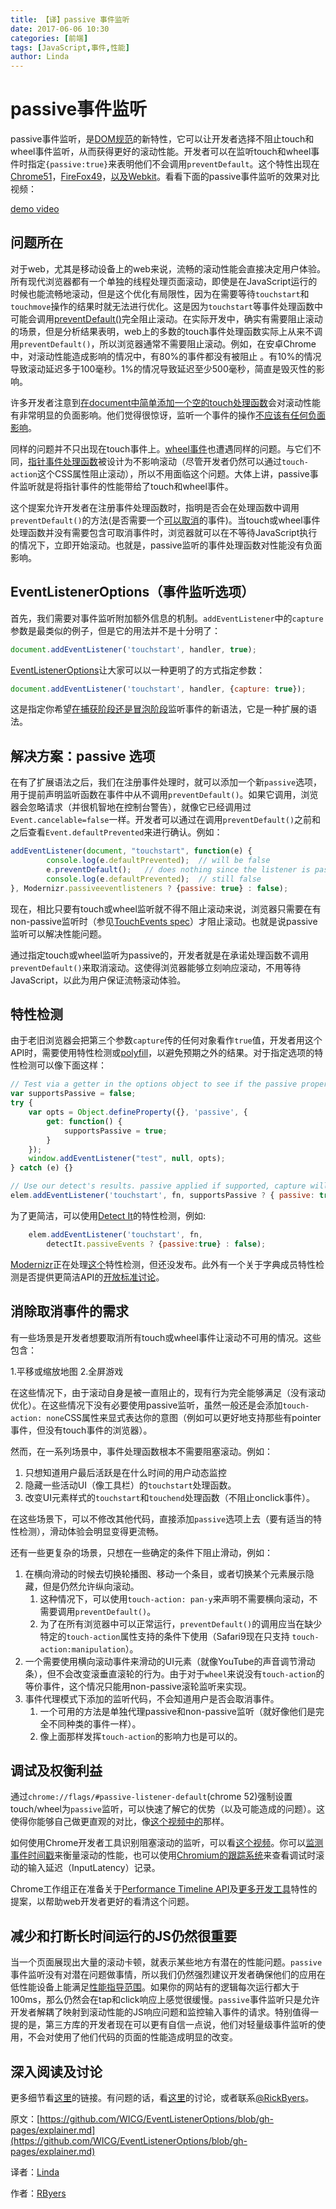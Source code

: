 ```yaml
---
title: 【译】passive 事件监听
date: 2017-06-06 10:30
categories: [前端]
tags: [JavaScript,事件,性能]
author: Linda
---
```


# passive事件监听

passive事件监听，是[DOM规范](https://dom.spec.whatwg.org/#dom-eventlisteneroptions-passive)的新特性，它可以让开发者选择不阻止touch和wheel事件监听，从而获得更好的滚动性能。开发者可以在监听touch和wheel事件时指定`{passive:true}`来表明他们不会调用`preventDefault`。这个特性出现在[Chrome51](https://www.chromestatus.com/features/5745543795965952)，[FireFox49](https://bugzilla.mozilla.org/show_bug.cgi?id=1266066)，[以及Webkit](https://bugs.webkit.org/show_bug.cgi?id=158601)。看看下面的passive事件监听的效果对比视频：

[demo video](https://www.youtube.com/watch?v=NPM6172J22g)

<!-- more -->

## 问题所在

对于web，尤其是移动设备上的web来说，流畅的滚动性能会直接决定用户体验。所有现代浏览器都有一个单独的线程处理页面滚动，即使是在JavaScript运行的时候也能流畅地滚动，但是这个优化有局限性，因为在需要等待`touchstart`和 `touchmove`操作的结果时就无法进行优化。这是因为`touchstart`等事件处理函数中可能会调用[preventDefault()](https://www.w3.org/TR/touch-events/#the-touchstart-event)完全阻止滚动。在实际开发中，确实有需要阻止滚动的场景，但是分析结果表明，web上的多数的touch事件处理函数实际上从来不调用`preventDefault()`，所以浏览器通常不需要阻止滚动。例如，在安卓Chrome中，对滚动性能造成影响的情况中，有80%的事件都没有被阻止 。有10%的情况导致滚动延迟多于100毫秒。1%的情况导致延迟至少500毫秒，简直是毁灭性的影响。

许多开发者注意到[在document中简单添加一个空的touch处理函数](http://rbyers.github.io/janky-touch-scroll.html)会对滚动性能有非常明显的负面影响。他们觉得很惊讶，监听一个事件的操作[不应该有任何负面影响](https://dom.spec.whatwg.org/#observing-event-listeners)。

同样的问题并不只出现在touch事件上。[wheel事件](https://w3c.github.io/uievents/#events-wheelevents)也遭遇同样的问题。与它们不同，[指针事件处理函数](https://w3c.github.io/pointerevents/)被设计为不影响滚动（尽管开发者仍然可以通过`touch-action`这个CSS属性阻止滚动），所以不用面临这个问题。大体上讲，passive事件监听就是将指针事件的性能带给了touch和wheel事件。

这个提案允许开发者在注册事件处理函数时，指明是否会在处理函数中调用`preventDefault()`的方法(是否需要一个[可以取消](https://dom.spec.whatwg.org/#dom-event-cancelable)的事件)。当touch或wheel事件处理函数并没有需要包含可取消事件时，浏览器就可以在不等待JavaScript执行的情况下，立即开始滚动。也就是，passive监听的事件处理函数对性能没有负面影响。

## EventListenerOptions（事件监听选项）

首先，我们需要对事件监听附加额外信息的机制。`addEventListener`中的`capture`参数是最类似的例子，但是它的用法并不是十分明了：

```javascript
document.addEventListener('touchstart', handler, true);
```

[EventListenerOptions](https://dom.spec.whatwg.org/#dictdef-eventlisteneroptions)让大家可以以一种更明了的方式指定参数：

```javascript
document.addEventListener('touchstart', handler, {capture: true});
```

这是指定你希望[在捕获阶段还是冒泡阶段](http://javascript.info/bubbling-and-capturing#capturing)监听事件的新语法，它是一种扩展的语法。

## 解决方案：passive 选项

在有了扩展语法之后，我们在注册事件处理时，就可以添加一个新`passive`选项，用于提前声明监听函数在事件中从不调用`preventDefault()`。如果它调用，浏览器会忽略请求（并很机智地在控制台警告），就像它已经调用过`Event.cancelable=false`一样。开发者可以通过在调用`preventDefault()`之前和之后查看`Event.defaultPrevented`来进行确认。例如：

```js
addEventListener(document, "touchstart", function(e) {
		console.log(e.defaultPrevented);  // will be false
		e.preventDefault();   // does nothing since the listener is passive
		console.log(e.defaultPrevented);  // still false
}, Modernizr.passiveeventlisteners ? {passive: true} : false);
```

现在，相比只要有touch或wheel监听就不得不阻止滚动来说，浏览器只需要在有non-passive监听时（参见[TouchEvents spec](https://w3c.github.io/touch-events/#cancelability)）才阻止滚动。也就是说passive监听可以解决性能问题。

通过指定touch或wheel监听为passive的，开发者就是在承诺处理函数不调用`preventDefault()`来取消滚动。这使得浏览器能够立刻响应滚动，不用等待JavaScript，以此为用户保证流畅滚动体验。

## 特性检测

由于老旧浏览器会把第三个参数`capture`传的任何对象看作`true`值，开发者用这个API时，需要使用特性检测或[polyfill](https://github.com/WebReflection/dom4)，以避免预期之外的结果。对于指定选项的特性检测可以像下面这样：

```js
// Test via a getter in the options object to see if the passive property is accessed
var supportsPassive = false;
try {
	var opts = Object.defineProperty({}, 'passive', {
		get: function() {
			supportsPassive = true;
		}
	});
	window.addEventListener("test", null, opts);
} catch (e) {}

// Use our detect's results. passive applied if supported, capture will be false either way.
elem.addEventListener('touchstart', fn, supportsPassive ? { passive: true } : false); 
```

为了更简洁，可以使用[Detect It](https://github.com/rafrex/detect-it)的特性检测，例如:

```js
	elem.addEventListener('touchstart', fn,
		detectIt.passiveEvents ? {passive:true} : false);
```

[Modernizr](https://modernizr.com/)正在处理[这个](https://github.com/Modernizr/Modernizr/issues/1894)特性检测，但还没发布。此外有一个关于字典成员特性检测是否提供更简洁API的[开放标准讨论](https://github.com/heycam/webidl/issues/107)。

## 消除取消事件的需求

有一些场景是开发者想要取消所有touch或wheel事件让滚动不可用的情况。这些包含：

1.平移或缩放地图
2.全屏游戏

在这些情况下，由于滚动自身是被一直阻止的，现有行为完全能够满足（没有滚动优化）。在这些情况下没有必要使用passive监听，虽然一般还是会添加`touch-action: none`CSS属性来显式表达你的意图（例如可以更好地支持那些有pointer事件，但没有touch事件的浏览器）。

然而，在一系列场景中，事件处理函数根本不需要阻塞滚动。例如：

1. 只想知道用户最后活跃是在什么时间的用户动态监控
2. 隐藏一些活动UI（像工具栏）的`touchstart`处理函数。
3. 改变UI元素样式的`touchstart`和`touchend`处理函数（不阻止onclick事件）。

在这些场景下，可以不修改其他代码，直接添加`passive`选项上去（要有适当的特性检测），滑动体验会明显变得更流畅。

还有一些更复杂的场景，只想在一些确定的条件下阻止滑动，例如：

1. 在横向滑动的时候去切换轮播图、移动一个条目，或者切换某个元素展示隐藏，但是仍然允许纵向滚动。
	1. 这种情况下，可以使用`touch-action: pan-y`来声明不需要横向滚动，不需要调用`preventDefault()`。
	2. 为了在所有浏览器中可以正常运行，`preventDefault()`的调用应当在缺少特定的`touch-action`属性支持的条件下使用（Safari9现在只支持 `touch-action:manipulation`）。
2. 一个需要使用横向滚动事件来滑动的UI元素（就像YouTube的声音调节滑动条），但不会改变滚垂直滚轮的行为。由于对于`wheel`来说没有`touch-action`的等价事件，这个情况只能用non-passive滚轮监听来实现。
3. 事件代理模式下添加的监听代码，不会知道用户是否会取消事件。
	1. 一个可用的方法是单独代理passive和non-passive监听（就好像他们是完全不同种类的事件一样）。
	2. 像上面那样发挥`touch-action`的影响力也是可以的。

## 调试及权衡利益

通过`chrome://flags/#passive-listener-default`(chrome 52)强制设置touch/wheel为`passive`监听，可以快速了解它的优势（以及可能造成的问题）。这使得你能够自己做更直观的对比，像[这个视频中的](https://twitter.com/RickByers/status/719736672523407360)那样。

如何使用Chrome开发者工具识别阻塞滚动的监听，可以看[这个视频](https://www.youtube.com/watch?v=6-D_3yx_KVI)。你可以[监测事件时间戳](https://www.youtube.com/watch?v=6-D_3yx_KVI)来衡量滚动的性能，也可以使用[Chromium的跟踪系统](https://www.chromium.org/developers/how-tos/trace-event-profiling-tool)来查看调试时滚动的输入延迟（InputLatency）记录。

Chrome工作组正在准备关于[Performance Timeline API](https://code.google.com/p/chromium/issues/detail?id=543598)及[更多开发工具](https://code.google.com/p/chromium/issues/detail?id=520659)特性的提案，以帮助web开发者更好的看清这个问题。

## 减少和打断长时间运行的JS仍然很重要

当一个页面展现出大量的滚动卡顿，就表示某些地方有潜在的性能问题。`passive`事件监听没有对潜在问题做事情，所以我们仍然强烈建议开发者确保他们的应用在低性能设备上能满足[性能指导范围](https://developers.google.com/web/fundamentals/performance/rail?hl=en)。如果你的网站有的逻辑每次运行都大于100ms，那么仍然会在tap和click响应上感觉很缓慢。`passive`事件监听只是允许开发者解耦了映射到滚动性能的JS响应问题和监控输入事件的请求。特别值得一提的是，第三方库的开发者现在可以更有自信一点说，他们对轻量级事件监听的使用，不会对使用了他们代码的页面的性能造成明显的改变。

## 深入阅读及讨论

更多细节看[这里](https://github.com/WICG/EventListenerOptions)的链接。有问题的话，看[这里](https://github.com/WICG/EventListenerOptions/issues)的讨论，或者联系[@RickByers](https://twitter.com/RickByers/)。

原文：[https://github.com/WICG/EventListenerOptions/blob/gh-pages/explainer.md](https://github.com/WICG/EventListenerOptions/blob/gh-pages/explainer.md)

译者：[Linda](https://github.com/LindaWhite)

作者：[RByers](https://github.com/RByers)

